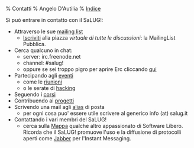 % Contatti
% Angelo D'Autilia
% [Indice](00-Indice.html)

Si può entrare in contatto con il SaLUG!:

* Attraverso le sue [mailing list](MailingList.html)
    * [Iscriviti](https://www.salug.it/mailman/listinfo/salug) alla piazza *virtuale di tutte le discussioni*: la MailingList Pubblica.
* Cerca qualcuno in chat:
    * server: irc.freenode.net
    * channel: #salug!
    * oppure se sei troppo pigro per aprire Erc cliccando [qui](http://java.freenode.net//index.php?channel=salug!)
* Partecipando agli [eventi](Eventi.html)
    * come le [riunioni](Riunioni.html)
    * o le serate di [hacking](Hacking.html)
* Seguendo i [corsi](Corsi.html)
* Contribuendo ai [progetti](Progetti.html)
* Scrivendo una mail agli [alias](Alias) di posta
    * per ogni cosa puo' essere utile scrivere al generico info (at) salug.it
* Contattando i vari membri del SaLUG!
    * cerca sulla [Mappa](Mappa.html) qualche altro appassionato di Software Libero. Ricorda che il SaLUG! promuove l'uso e la diffusione di protocolli aperti come [Jabber](http://it.wikipedia.org/wiki/Jabber) per l'Instant Messaging.
